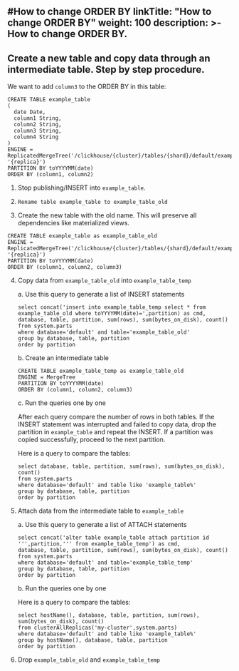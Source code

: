 #How to change ORDER BY
linkTitle: "How to change ORDER BY"
weight: 100
description: >-
     How to change ORDER BY.
---

## Create a new table and copy data through an intermediate table. Step by step procedure.

We want to add `column3` to the ORDER BY in this table:
```
CREATE TABLE example_table
(
  date Date,
  column1 String,
  column2 String,
  column3 String,
  column4 String
)
ENGINE = ReplicatedMergeTree('/clickhouse/{cluster}/tables/{shard}/default/example_table', '{replica}')
PARTITION BY toYYYYMM(date)
ORDER BY (column1, column2)
```

1. Stop publishing/INSERT into `example_table`.

2. `Rename table example_table to example_table_old`

3. Create the new table with the old name. This will preserve all dependencies like materialized views.
```
CREATE TABLE example_table as example_table_old 
ENGINE = ReplicatedMergeTree('/clickhouse/{cluster}/tables/{shard}/default/example_table_new', '{replica}')
PARTITION BY toYYYYMM(date)
ORDER BY (column1, column2, column3)
```

4. Copy data from `example_table_old` into `example_table_temp`

     a. Use this query to generate a list of INSERT statements
     ```
     select concat('insert into example_table_temp select * from example_table_old where toYYYYMM(date)=',partition) as cmd, 
     database, table, partition, sum(rows), sum(bytes_on_disk), count()
     from system.parts
     where database='default' and table='example_table_old'
     group by database, table, partition
     order by partition
     ```

     b. Create an intermediate table
     ```
     CREATE TABLE example_table_temp as example_table_old 
     ENGINE = MergeTree
     PARTITION BY toYYYYMM(date)
     ORDER BY (column1, column2, column3)
     ```

     c. Run the queries one by one

     After each query compare the number of rows in both tables.
     If the INSERT statement was interrupted and failed to copy data, drop the partition in `example_table` and repeat the INSERT.
     If a partition was copied successfully, proceed to the next partition.

     Here is a query to compare the tables:
     ```
     select database, table, partition, sum(rows), sum(bytes_on_disk), count()
     from system.parts
     where database='default' and table like 'example_table%'
     group by database, table, partition
     order by partition
     ```

5. Attach data from the intermediate table to `example_table`

     a. Use this query to generate a list of ATTACH statements
     ```
     select concat('alter table example_table attach partition id ''',partition,''' from example_table_temp') as cmd, 
     database, table, partition, sum(rows), sum(bytes_on_disk), count()
     from system.parts
     where database='default' and table='example_table_temp'
     group by database, table, partition
     order by partition
     ```

     b. Run the queries one by one

     Here is a query to compare the tables:
     ```
     select hostName(), database, table, partition, sum(rows), sum(bytes_on_disk), count()
     from clusterAllReplicas('my-cluster',system.parts)
     where database='default' and table like 'example_table%'
     group by hostName(), database, table, partition
     order by partition
     ```

6. Drop `example_table_old` and `example_table_temp`

